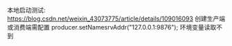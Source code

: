 本地启动测试: https://blog.csdn.net/weixin_43073775/article/details/109016093
创建生产端或消费端需配置   producer.setNamesrvAddr("127.0.0.1:9876");  环境变量读取不到
